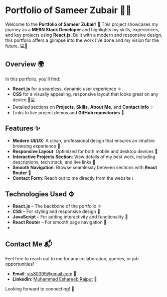 # Portfolio of Sameer Zubair 💼✨

Welcome to the **Portfolio of Sameer Zubair**! 🚀 This project showcases my journey as a **MERN Stack Developer** and highlights my skills, experiences, and key projects using **React.js**. Built with a modern and responsive design, this portfolio offers a glimpse into the work I’ve done and my vision for the future. 💻🌟

## Overview 🌍

In this portfolio, you'll find:
- **React.js** for a seamless, dynamic user experience ⚛️
- **CSS** for a visually appealing, responsive layout that looks great on any device 📱💻
- Detailed sections on **Projects**, **Skills**, **About Me**, and **Contact Info** ✨
- Links to live project demos and **GitHub repositories** 🔗

## Features ✨

- **Modern UI/UX**: A clean, professional design that ensures an intuitive browsing experience 💼
- **Responsive Layout**: Optimized for both mobile and desktop devices 📱
- **Interactive Projects Section**: View details of my best work, including descriptions, tech stack, and live links 🚀
- **Smooth Navigation**: Browse seamlessly between sections with **React Router** 🔄
- **Contact Form**: Reach out to me directly from the website 📞

## Technologies Used ⚙️

- **React.js** – The backbone of the portfolio ⚛️
- **CSS** – For styling and responsive design 🎨
- **JavaScript** – For adding interactivity and functionality 🔄
- **React Router** – For smooth page navigation 🔗
- 
## Contact Me 📬

Feel free to reach out to me for any collaboration, queries, or job opportunities!

- **Email**: yts80399@gmail.com 📧
- **LinkedIn**: [Muhammad Eshareeb Rajput](https://www.linkedin.com/in/sameer-zubair/) 🔗
  
Looking forward to connecting! 🚀
